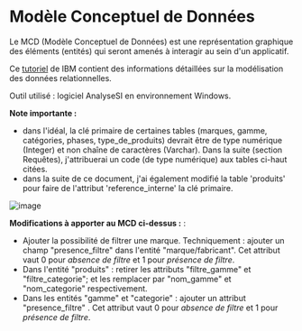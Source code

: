 # Modèle Conceptuel de Données

Le MCD (Modèle Conceptuel de Données) est une représentation graphique des éléments (entités) qui seront amenés à interagir au sein d'un applicatif.

Ce [tutoriel](https://www.ibm.com/fr-fr/topics/data-modeling) de IBM contient des informations détaillées sur la modélisation des données relationnelles.

Outil utilisé : logiciel AnalyseSI en environnement Windows.

__Note importante :__ 
- dans l'idéal, la clé primaire de certaines tables (marques, gamme, catégories, phases, type_de_produits) devrait être de type numérique (Integer) et non chaîne de caractères (Varchar). Dans la suite (section Requêtes), j'attribuerai un code (de type numérique) aux tables ci-haut citées.
- dans la suite de ce document, j'ai également modifié la table 'produits' pour faire de l'attribut 'reference_interne' la clé primaire.

![image](https://github.com/user-attachments/assets/68b36bde-e7e0-48f1-8239-3a451e505845)

__Modifications à apporter au MCD ci-dessus :__ : 

- Ajouter la possibilité de filtrer une marque.
Techniquement : ajouter un champ "presence_filtre" dans l'entité "marque/fabricant".
Cet attribut vaut 0 pour _absence de filtre_ et 1 pour _présence de filtre_.
- Dans l'entité "produits" : retirer les attributs "filtre_gamme" et "filtre_categorie"; et les remplacer par "nom_gamme" et "nom_categorie" respectivement.
- Dans les entités "gamme" et "categorie" : ajouter un attribut "presence_filtre" .
Cet attribut vaut 0 pour _absence de filtre_ et 1 pour _présence de filtre_.
